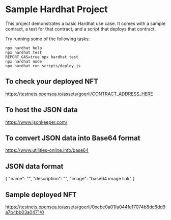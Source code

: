 # Sample Hardhat Project

This project demonstrates a basic Hardhat use case. It comes with a sample contract, a test for that contract, and a script that deploys that contract.

Try running some of the following tasks:

```shell
npx hardhat help
npx hardhat test
REPORT_GAS=true npx hardhat test
npx hardhat node
npx hardhat run scripts/deploy.js
```

## To check your deployed NFT
https://testnets.opensea.io/assets/goerli/CONTRACT_ADDRESS_HERE

## To host the JSON data
https://www.jsonkeeper.com/

## To convert JSON data into Base64 format
https://www.utilities-online.info/base64

## JSON data format
{
    "name": "",
    "description": "",
    "image": "base64 image link"
}

## Sample deployed NFT
https://testnets.opensea.io/assets/goerli/0xebe0a01fa044fe17074b8dc6dd9a7b4bb03a0471/0
